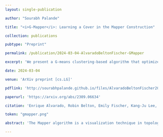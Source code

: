```yaml
---
layout: single-publication

author: "Sourabh Palande"

title: "<i>G-Mapper</i>: Learning a Cover in the Mapper Construction"

collection: publications

pubtype: "Preprint"

permalink: /publication/2024-03-04-AlvaradoBeltonFischer-GMapper

excerpt: 'We present a G-means clustering-based algorithm that optimizes the cover of a Mapper graph by iteratively splitting it using the Anderson-Darling test of normality.'

date: 2024-03-04

venue: 'ArXiv preprint [cs.LG]'

pdflink: 'http://sourabhpalande.github.io/files/AlvaradoBeltonFischer2024-GMapper.pdf'

paperurl: 'https://arxiv.org/abs/2309.06634'

citation: 'Enrique Alvarado, Robin Belton, Emily Fischer, Kang-Ju Lee, et al. "$G$-Mapper: Learning a Cover in the Mapper Construction." ArXiv [cs.LG], 2024.'

token: "gmapper.png"

abstract: 'The Mapper algorithm is a visualization technique in topological data analysis (TDA) that outputs a graph reflecting the structure of a given dataset. However, the Mapper algorithm requires tuning several parameters in order to generate a "nice" Mapper graph. This paper focuses on selecting the cover parameter. We present an algorithm that optimizes the cover of a Mapper graph by splitting a cover repeatedly according to a statistical test for normality. Our algorithm is based on G-means clustering which searches for the optimal number of clusters in k-means by iteratively applying the Anderson-Darling test. Our splitting procedure employs a Gaussian mixture model to carefully choose the cover according to the distribution of the given data. Experiments for synthetic and real-world datasets demonstrate that our algorithm generates covers so that the Mapper graphs retain the essence of the datasets, while also running significantly fast.'

---
```

